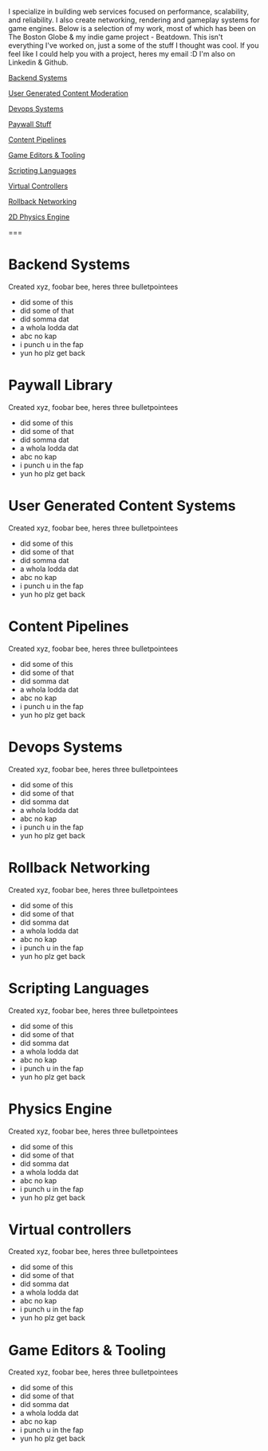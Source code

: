 I specialize in building web services focused on performance, scalability, and reliability. I also create networking, rendering and gameplay systems for game engines. Below is a selection of my work, most of which has been on The Boston Globe & my indie game project - Beatdown. This isn't everything I've worked on, just a some of the stuff I thought was cool. If you feel like I could help you with a project, heres my email :D I'm also on Linkedin & Github.


[Backend Systems](#BackendSystems)

[User Generated Content Moderation](#UserGeneratedContentModeration)

[Devops Systems](#DevopsSystems)

[Paywall Stuff](#PaywallStuff)

[Content Pipelines](#ContentPipelines)

[Game Editors & Tooling](#GameEditorsTooling)

[Scripting Languages](#ScriptingLanguages)

[Virtual Controllers](#VirtualControllers)

[Rollback Networking](#RollbackNetworking)

[2D Physics Engine](#2DPhysicsEngine)

===

# Backend Systems
Created xyz, foobar bee, heres three bulletpointees
* did some of this
* did some of that
* did somma dat
* a whola lodda dat
* abc no kap
* i punch u in the fap
* yun ho plz get back

# Paywall Library
Created xyz, foobar bee, heres three bulletpointees
* did some of this
* did some of that
* did somma dat
* a whola lodda dat
* abc no kap
* i punch u in the fap
* yun ho plz get back

# User Generated Content Systems
Created xyz, foobar bee, heres three bulletpointees
* did some of this
* did some of that
* did somma dat
* a whola lodda dat
* abc no kap
* i punch u in the fap
* yun ho plz get back

# Content Pipelines
Created xyz, foobar bee, heres three bulletpointees
* did some of this
* did some of that
* did somma dat
* a whola lodda dat
* abc no kap
* i punch u in the fap
* yun ho plz get back

# Devops Systems
Created xyz, foobar bee, heres three bulletpointees
* did some of this
* did some of that
* did somma dat
* a whola lodda dat
* abc no kap
* i punch u in the fap
* yun ho plz get back

# Rollback Networking
Created xyz, foobar bee, heres three bulletpointees
* did some of this
* did some of that
* did somma dat
* a whola lodda dat
* abc no kap
* i punch u in the fap
* yun ho plz get back

# Scripting Languages
Created xyz, foobar bee, heres three bulletpointees
* did some of this
* did some of that
* did somma dat
* a whola lodda dat
* abc no kap
* i punch u in the fap
* yun ho plz get back

# Physics Engine
Created xyz, foobar bee, heres three bulletpointees
* did some of this
* did some of that
* did somma dat
* a whola lodda dat
* abc no kap
* i punch u in the fap
* yun ho plz get back

# Virtual controllers
Created xyz, foobar bee, heres three bulletpointees
* did some of this
* did some of that
* did somma dat
* a whola lodda dat
* abc no kap
* i punch u in the fap
* yun ho plz get back

# Game Editors & Tooling
Created xyz, foobar bee, heres three bulletpointees
* did some of this
* did some of that
* did somma dat
* a whola lodda dat
* abc no kap
* i punch u in the fap
* yun ho plz get back
